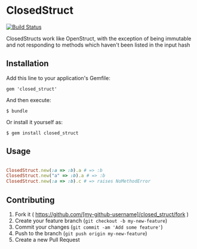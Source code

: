 # ClosedStruct

[![Build Status](https://travis-ci.org/obrok/closed_struct.png?branch=master)](https://travis-ci.org/obrok/closed_struct)

ClosedStructs work like OpenStruct, with the exception of being immutable and not responding to methods which haven't been listed in the input hash

## Installation

Add this line to your application's Gemfile:

    gem 'closed_struct'

And then execute:

    $ bundle

Or install it yourself as:

    $ gem install closed_struct

## Usage

```ruby

ClosedStruct.new(:a => :b).a # => :b
ClosedStruct.new("a" => :b).a # => :b
ClosedStruct.new(:a => :b).c # => raises NoMethodError
```

## Contributing

1. Fork it ( https://github.com/[my-github-username]/closed_struct/fork )
2. Create your feature branch (`git checkout -b my-new-feature`)
3. Commit your changes (`git commit -am 'Add some feature'`)
4. Push to the branch (`git push origin my-new-feature`)
5. Create a new Pull Request
